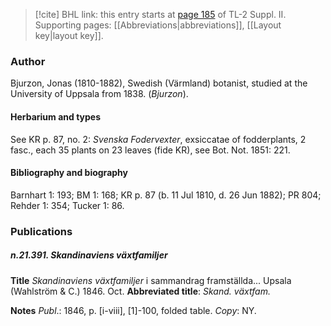 > [!cite] BHL link: this entry starts at [page 185](https://www.biodiversitylibrary.org/item/103859#page/195/mode/1up) of TL-2 Suppl. II.
> Supporting pages: [[Abbreviations|abbreviations]], [[Layout key|layout key]].

### Author

Bjurzon, Jonas (1810-1882), Swedish (Värmland) botanist, studied at the University of Uppsala from 1838. (*Bjurzon*).

#### Herbarium and types

See KR p. 87, no. 2: *Svenska Fodervexter*, exsiccatae of fodderplants, 2 fasc., each 35 plants on 23 leaves (fide KR), see Bot. Not. 1851: 221.

#### Bibliography and biography

Barnhart 1: 193; BM 1: 168; KR p. 87 (b. 11 Jul 1810, d. 26 Jun 1882); PR 804; Rehder 1: 354; Tucker 1: 86.

### Publications

##### n.21.391. Skandinaviens växtfamiljer

**Title**
*Skandinaviens växtfamiljer* i sammandrag framställda... Upsala (Wahlström & C.) 1846. Oct.
**Abbreviated title**: *Skand. växtfam.*

**Notes**
*Publ*.: 1846, p. \[i-viii\], \[1\]-100, folded table. *Copy*: NY.


